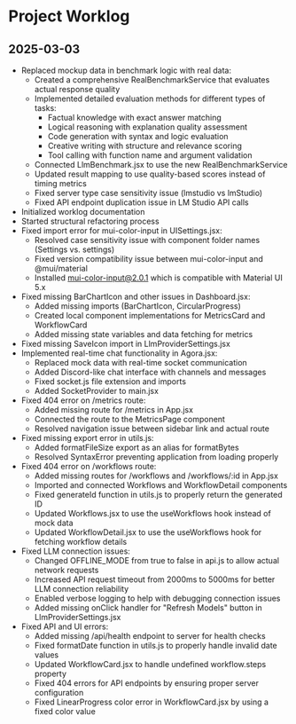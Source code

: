 # Project Worklog

## 2025-03-03

- Replaced mockup data in benchmark logic with real data:
  - Created a comprehensive RealBenchmarkService that evaluates actual response quality
  - Implemented detailed evaluation methods for different types of tasks:
    - Factual knowledge with exact answer matching
    - Logical reasoning with explanation quality assessment
    - Code generation with syntax and logic evaluation
    - Creative writing with structure and relevance scoring
    - Tool calling with function name and argument validation
  - Connected LlmBenchmark.jsx to use the new RealBenchmarkService
  - Updated result mapping to use quality-based scores instead of timing metrics
  - Fixed server type case sensitivity issue (lmstudio vs lmStudio)
  - Fixed API endpoint duplication issue in LM Studio API calls
- Initialized worklog documentation
- Started structural refactoring process
- Fixed import error for mui-color-input in UISettings.jsx:
  - Resolved case sensitivity issue with component folder names (Settings vs. settings)
  - Fixed version compatibility issue between mui-color-input and @mui/material
  - Installed mui-color-input@2.0.1 which is compatible with Material UI 5.x
- Fixed missing BarChartIcon and other issues in Dashboard.jsx:
  - Added missing imports (BarChartIcon, CircularProgress)
  - Created local component implementations for MetricsCard and WorkflowCard
  - Added missing state variables and data fetching for metrics
- Fixed missing SaveIcon import in LlmProviderSettings.jsx
- Implemented real-time chat functionality in Agora.jsx:
  - Replaced mock data with real-time socket communication
  - Added Discord-like chat interface with channels and messages
  - Fixed socket.js file extension and imports
  - Added SocketProvider to main.jsx
- Fixed 404 error on /metrics route:
  - Added missing route for /metrics in App.jsx
  - Connected the route to the MetricsPage component
  - Resolved navigation issue between sidebar link and actual route
- Fixed missing export error in utils.js:
  - Added formatFileSize export as an alias for formatBytes
  - Resolved SyntaxError preventing application from loading properly
- Fixed 404 error on /workflows route:
  - Added missing routes for /workflows and /workflows/:id in App.jsx
  - Imported and connected Workflows and WorkflowDetail components
  - Fixed generateId function in utils.js to properly return the generated ID
  - Updated Workflows.jsx to use the useWorkflows hook instead of mock data
  - Updated WorkflowDetail.jsx to use the useWorkflows hook for fetching workflow details
- Fixed LLM connection issues:
  - Changed OFFLINE_MODE from true to false in api.js to allow actual network requests
  - Increased API request timeout from 2000ms to 5000ms for better LLM connection reliability
  - Enabled verbose logging to help with debugging connection issues
  - Added missing onClick handler for "Refresh Models" button in LlmProviderSettings.jsx
- Fixed API and UI errors:
  - Added missing /api/health endpoint to server for health checks
  - Fixed formatDate function in utils.js to properly handle invalid date values
  - Updated WorkflowCard.jsx to handle undefined workflow.steps property
  - Fixed 404 errors for API endpoints by ensuring proper server configuration
  - Fixed LinearProgress color error in WorkflowCard.jsx by using a fixed color value
